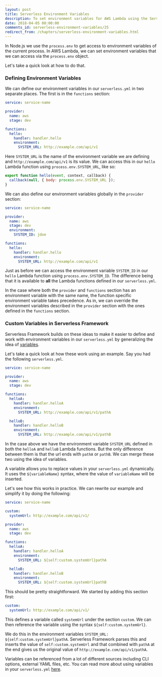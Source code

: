 ```yaml
---
layout: post
title: Serverless Environment Variables
description: To set environment variables for AWS Lambda using the Serverless Framework we need to use the "environment:" option in the serverless.yml. Serverless Framework also allows you to further configure them using custom variables.
date: 2018-04-05 00:00:00
comments_id: serverless-environment-variables/25
redirect_from: /chapters/serverless-environment-variables.html
---
```


In Node.js we use the `process.env` to get access to environment variables of the current process. In AWS Lambda, we can set environment variables that we can access via the `process.env` object.

Let's take a quick look at how to do that.

### Defining Environment Variables

We can define our environment variables in our `serverless.yml` in two separate places. The first is in the `functions` section:

```yml
service: service-name

provider:
  name: aws
  stage: dev

functions:
  hello:
    handler: handler.hello
    environment:
      SYSTEM_URL: http://example.com/api/v1
```

Here `SYSTEM_URL` is the name of the environment variable we are defining and `http://example.com/api/v1` is its value. We can access this in our `hello` Lambda function using `process.env.SYSTEM_URL`, like so:

```js
export function hello(event, context, callback) {
  callback(null, { body: process.env.SYSTEM_URL });
}
```

We can also define our environment variables globally in the `provider` section:

```yml
service: service-name

provider:
  name: aws
  stage: dev
  environment:
    SYSTEM_ID: jdoe

functions:
  hello:
    handler: handler.hello
    environment:
      SYSTEM_URL: http://example.com/api/v1
```

Just as before we can access the environment variable `SYSTEM_ID` in our `hello` Lambda function using `process.env.SYSTEM_ID`. The difference being that it is available to **all** the Lambda functions defined in our `serverless.yml`.

In the case where both the `provider` and `functions` section has an environment variable with the same name, the function specific environment variable takes precedence. As in, we can override the environment variables described in the `provider` section with the ones defined in the `functions` section.

### Custom Variables in Serverless Framework

Serverless Framework builds on these ideas to make it easier to define and work with environment variables in our `serverless.yml` by generalizing the idea of [variables](https://serverless.com/framework/docs/providers/aws/guide/variables/).

Let's take a quick look at how these work using an example. Say you had the following `serverless.yml`.

```yml
service: service-name

provider:
  name: aws
  stage: dev

functions:
  helloA:
    handler: handler.helloA
    environment:
      SYSTEM_URL: http://example.com/api/v1/pathA

  helloB:
    handler: handler.helloB
    environment:
      SYSTEM_URL: http://example.com/api/v1/pathB
```

In the case above we have the environment variable `SYSTEM_URL` defined in both the `helloA` and `helloB` Lambda functions. But the only difference between them is that the url ends with `pathA` or `pathB`. We can merge these two using the idea of variables.

A variable allows you to replace values in your `serverless.yml` dynamically. It uses the `${variableName}` syntax, where the value of `variableName` will be inserted.

Let's see how this works in practice. We can rewrite our example and simplify it by doing the following:

```yml
service: service-name

custom:
  systemUrl: http://example.com/api/v1/

provider:
  name: aws
  stage: dev

functions:
  helloA:
    handler: handler.helloA
    environment:
      SYSTEM_URL: ${self:custom.systemUrl}pathA

  helloB:
    handler: handler.helloB
    environment:
      SYSTEM_URL: ${self:custom.systemUrl}pathB
```

This should be pretty straightforward. We started by adding this section first:

```yml
custom:
  systemUrl: http://example.com/api/v1/
```

This defines a variable called `systemUrl` under the section `custom`. We can then reference the variable using the syntax `${self:custom.systemUrl}`.

We do this in the environment variables `SYSTEM_URL: ${self:custom.systemUrl}pathA`. Serverless Framework parses this and inserts the value of `self:custom.systemUrl` and that combined with `pathA` at the end gives us the original value of `http://example.com/api/v1/pathA`.

Variables can be referenced from a lot of different sources including CLI options, external YAML files, etc. You can read more about using variables in your `serverless.yml` [here](https://serverless.com/framework/docs/providers/aws/guide/variables/).
